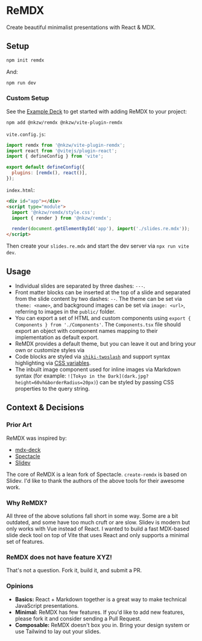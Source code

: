 # ReMDX

Create beautiful minimalist presentations with React & MDX.

## Setup

```bash
npm init remdx
```

And:

```bash
npm run dev
```

### Custom Setup

See the [Example Deck](examples/tokyo) to get started with adding ReMDX to your project:

```bash
npm add @nkzw/remdx @nkzw/vite-plugin-remdx
```

`vite.config.js`:

```js
import remdx from '@nkzw/vite-plugin-remdx';
import react from '@vitejs/plugin-react';
import { defineConfig } from 'vite';

export default defineConfig({
  plugins: [remdx(), react()],
});
```

`index.html`:

```html
<div id="app"></div>
<script type="module">
  import '@nkzw/remdx/style.css';
  import { render } from '@nkzw/remdx';

  render(document.getElementById('app'), import('./slides.re.mdx'));
</script>
```

Then create your `slides.re.mdx` and start the dev server via `npx run vite dev`.

## Usage

- Individual slides are separated by three dashes: `---`.
- Front matter blocks can be inserted at the top of a slide and separated from the slide content by two dashes: `--`. The theme can be set via `theme: <name>`, and background images can be set via `image: <url>`, referring to images in the `public/` folder.
- You can export a set of HTML and custom components using `export { Components } from './Components'`. The `Components.tsx` file should export an object with component names mapping to their implementation as default export.
- ReMDX provides a default theme, but you can leave it out and bring your own or customize styles via
- Code blocks are styled via [`shiki-twoslash`](https://shikijs.github.io/twoslash/) and support syntax highlighting via [CSS variables](https://github.com/cpojer/remdx/blob/main/packages/remdx/style.css#L19-L74).
- The inbuilt image component used for inline images via Markdown syntax (for example: `![Tokyo in the Dark](dark.jpg?height=60vh&borderRadius=20px)`) can be styled by passing CSS properties to the query string.

## Context & Decisions

### Prior Art

ReMDX was inspired by:

- [mdx-deck](https://github.com/jxnblk/mdx-deck)
- [Spectacle](https://github.com/FormidableLabs/spectacle)
- [Slidev](https://github.com/slidevjs/slidev/)

The core of ReMDX is a lean fork of Spectacle. `create-remdx` is based on Slidev. I'd like to thank the authors of the above tools for their awesome work.

### Why ReMDX?

All three of the above solutions fall short in some way. Some are a bit outdated, and some have too much cruft or are slow. Slidev is modern but only works with Vue instead of React. I wanted to build a fast MDX-based slide deck tool on top of Vite that uses React and only supports a minimal set of features.

### ReMDX does not have feature XYZ!

That's not a question. Fork it, build it, and submit a PR.

### Opinions

- **Basics:** React + Markdown together is a great way to make technical JavaScript presentations.
- **Minimal:** ReMDX has few features. If you'd like to add new features, please fork it and consider sending a Pull Request.
- **Composable:** ReMDX doesn't box you in. Bring your design system or use Tailwind to lay out your slides.
